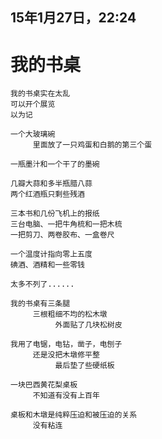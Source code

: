 
## 15年1月27日，22:24

# 我的书桌
	
	我的书桌实在太乱
	可以开个展览
	以为记
	
	一个大玻璃碗
	     里面放了一只鸡蛋和白鹅的第三个蛋
	
	一瓶墨汁和一个干了的墨碗
	
	几瓣大蒜和多半瓶腊八蒜
	两个红酒瓶只剩些残酒
	
	三本书和几份飞机上的报纸
	三台电脑、一把牛角梳和一把木梳
	一把剪刀、两卷胶布、一盒卷尺
	
	一个温度计指向零上五度
	碘酒、酒精和一些零钱
	
	太多不列了......
	
	我的书桌有三条腿
	     三根粗细不均的松木墩
	          外面贴了几块松树皮
	
	我用了电锯，电钻，凿子，电刨子
	     还是没把木墩修平整
	          最后垫了些硬纸板
	     
	一块巴西黄花梨桌板
	     不知道有没有上百年
	
	桌板和木墩是纯粹压迫和被压迫的关系
	     没有粘连

